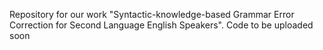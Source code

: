 Repository for our work "Syntactic-knowledge-based Grammar Error Correction for Second Language English Speakers". Code to be uploaded soon
